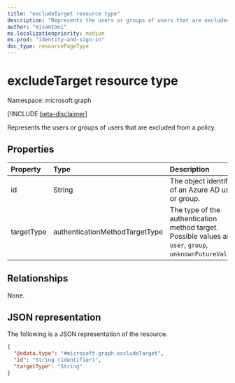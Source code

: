 ```yaml
---
title: "excludeTarget resource type"
description: "Represents the users or groups of users that are excluded from a policy."
author: "mjsantani"
ms.localizationpriority: medium
ms.prod: "identity-and-sign-in"
doc_type: resourcePageType
---
```


# excludeTarget resource type

Namespace: microsoft.graph

[!INCLUDE [beta-disclaimer](../../includes/beta-disclaimer.md)]

Represents the users or groups of users that are excluded from a policy.

## Properties
|Property|Type|Description|
|:---|:---|:---|
|id|String|The object identifier of an Azure AD user or group.|
|targetType|authenticationMethodTargetType|The type of the authentication method target. Possible values are: `user`, `group`, `unknownFutureValue`.|

## Relationships
None.

## JSON representation
The following is a JSON representation of the resource.
<!-- {
  "blockType": "resource",
  "@odata.type": "microsoft.graph.excludeTarget"
}
-->
``` json
{
  "@odata.type": "#microsoft.graph.excludeTarget",
  "id": "String (identifier)",
  "targetType": "String"
}
```
